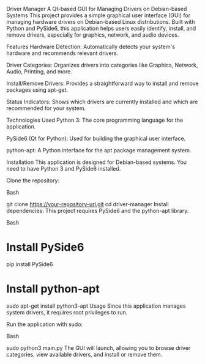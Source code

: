 
Driver Manager
A Qt-based GUI for Managing Drivers on Debian-based Systems
This project provides a simple graphical user interface (GUI) for managing hardware drivers on Debian-based Linux distributions. Built with Python and PySide6, this application helps users easily identify, install, and remove drivers, especially for graphics, network, and audio devices.

Features
Hardware Detection: Automatically detects your system's hardware and recommends relevant drivers.

Driver Categories: Organizes drivers into categories like Graphics, Network, Audio, Printing, and more.

Install/Remove Drivers: Provides a straightforward way to install and remove packages using apt-get.

Status Indicators: Shows which drivers are currently installed and which are recommended for your system.

Technologies Used
Python 3: The core programming language for the application.

PySide6 (Qt for Python): Used for building the graphical user interface.

python-apt: A Python interface for the apt package management system.

Installation
This application is designed for Debian-based systems. You need to have Python 3 and PySide6 installed.

Clone the repository:

Bash

git clone https://your-repository-url.git
cd driver-manager
Install dependencies:
This project requires PySide6 and the python-apt library.

Bash

# Install PySide6
pip install PySide6

# Install python-apt
sudo apt-get install python3-apt
Usage
Since this application manages system drivers, it requires root privileges to run.

Run the application with sudo:

Bash

sudo python3 main.py
The GUI will launch, allowing you to browse driver categories, view available drivers, and install or remove them.
